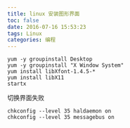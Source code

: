 ```yaml
---
title: linux 安装图形界面
toc: false
date: 2016-07-16 15:53:23
tags: Linux
categories: 编程
---
```


```shell
yum -y groupinstall Desktop
yum -y groupinstall "X Window System"
yum install libXfont-1.4.5-*
yum install libX11
startx  
```

切换界面失败
```shell
chkconfig --level 35 haldaemon on
chkconfig --level 35 messagebus on
```
